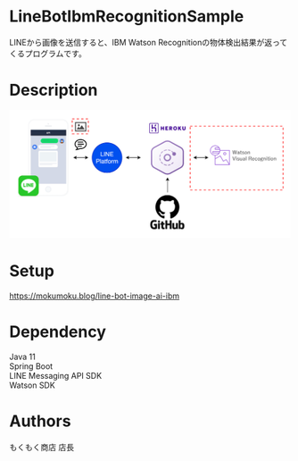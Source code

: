 # LineBotIbmRecognitionSample
LINEから画像を送信すると、IBM Watson Recognitionの物体検出結果が返ってくるプログラムです。

# Description
![Screenshot](line-bot-ibm-recognition.png)

# Setup
https://mokumoku.blog/line-bot-image-ai-ibm

# Dependency
Java 11  
Spring Boot  
LINE Messaging API SDK  
Watson SDK  

# Authors
もくもく商店 店長
